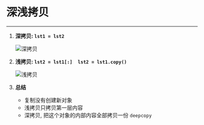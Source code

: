 # 深浅拷贝

---

1. **深拷贝:  `lst1 = lst2`**

   ![深拷贝](D:\repository\PythonNotes\images\深拷贝.png)

   

2. **浅拷贝:  `lst2 = lst1[:]  lst2 = lst1.copy()`**

   ![浅拷贝](D:\repository\PythonNotes\images\浅拷贝.png)

   

3. **总结**

   - 复制没有创建新对象
   - 浅拷贝只拷贝第一层内容
   - 深拷贝,  把这个对象的内部内容全部拷贝一份  `deepcopy`